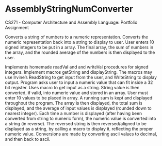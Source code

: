 # AssemblyStringNumConverter

CS271 - Computer Architecture and Assembly Language: Portfolio Assignment

Converts a string of numbers to a numeric representation. Converts the numeric representation back into a string to display to user. User enters 10 signed integers to be put in a array. The final array, the sum of numbers in the array, and the rounded average of the numbers is then displayed to the user.

Implements homemade readVal and and writeVal procedures for signed integers.
Implement macros getString and displayString. The macros may use Irvine’s ReadString to get input
from the user, and WriteString to display output. Program asks user to input a numeric value that
can fit inside a 32 bit register. Uses macro to get input as a string. String value is then converted,
if valid, into numeric value and stored in an array. User must enter 10 values to be placed in array.
A running sum is kept and displayed throughout the program. The array is then displayed, the total sum
is displayed, and the average of input values is displayed (rounded down to nearest integer). Each time
a number is displayed (after having been converted from string to numeric form), the numeric value is
converted into a string (in reverse). The reversed string is then reversed/aligned to be displayed as
a string, by calling a macro to display it, reflecting the proper numeric value. Conversions are made
by converting ascii values to decimal, and then back to ascii.
